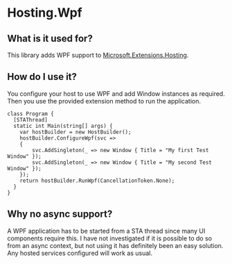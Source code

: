 ﻿# Hosting.Wpf

## What is it used for?
This library adds WPF support to [Microsoft.Extensions.Hosting](https://www.nuget.org/packages/Microsoft.Extensions.Hosting).

## How do I use it?
You configure your host to use WPF and add Window instances as required.
Then you use the provided extension method to run the application.

    class Program {
      [STAThread]
      static int Main(string[] args) {
        var hostBuilder = new HostBuilder();
        hostBuilder.ConfigureWpf(svc =>
        {
            svc.AddSingleton(_ => new Window { Title = "My first Test Window" });
            svc.AddSingleton(_ => new Window { Title = "My second Test Window" });
        });
        return hostBuilder.RunWpf(CancellationToken.None);
      }
    }

## Why no async support?
A WPF application has to be started from a STA thread since many UI components require this.
I have not investigated if it is possible to do so from an async context, but not using it has definitely been an easy solution.
Any hosted services configured will work as usual.